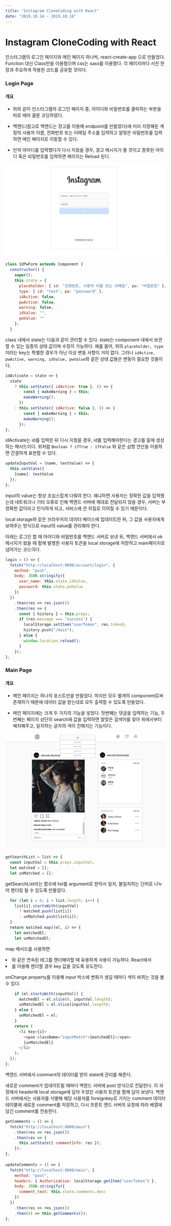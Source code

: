 ```yaml
---
title: "Instagram CloneCoding with React"
date: "2019.10.14 ~ 2019.10.16"
---
```


# Instagram CloneCoding with React

인스타그램의 로그인 페이지와 메인 페이지 하나씩, react-create-app 으로 만들었다. Function 대신 Class만을 이용했으며 css는 sass를 이용했다. 각 페이지마다 사진 한장과 주요하게 작용한 코드를 공유할 것이다.

### Login Page

#### 개요

- 위와 같이 인스타그램의 로그인 페이지 중, 아이디와 비밀번호를 클릭하는 부분을 따로 떼어 클론 코딩하였다.

- 백엔드(참고로 백엔드는 장고를 이용해 endpoint를 만들었다)에 미리 지정해둔 계정의 사용자 이름, 전화번호 또는 이메일 주소를 입력하고 알맞은 비밀번호를 입력하면 메인 페이지로 이동할 수 있다.

- 만약 아이디를 입력했다가 다시 지웠을 경우, 경고 메시지가 뜰 것이고 잘못된 아이디 혹은 비밀번호를 입력하면 페이지는 Reload 된다.

![](./Screenshots/login.png)

```js
class IdPwForm extends Component {
  constructor() {
    super();
    this.state = {
      placeholder: { id: "전화번호, 사용자 이름 또는 이메일", pw: "비밀번호" },
      type: { id: "text", pw: "password" },
      idActive: false,
      pwActive: false,
      warning: false,
      idValue: "",
      pwValue: ""
    };
  }
```

class 내에서 state는 다음과 같이 관리할 수 있다. state는 component 내에서 보관할 수 있는 일종의 상태 값이며 수정이 가능하다. 예를 들어, 위의 `placeholder, type` 이라는 key는 특별한 경우가 아닌 이상 변동 사항이 거의 없다. 그러나 `idActive, pwActive, warning, idValue, pwValue`와 같은 상태 값들은 변동이 필요한 것들이다.

```js
idActivate = state => {
  state
    ? this.setState({ idActive: true }, () => {
        const { makeWarning } = this;
        makeWarning();
      })
    : this.setState({ idActive: false }, () => {
        const { makeWarning } = this;
        makeWarning();
      });
};
```

idActivate는 id를 입력한 뒤 다시 지웠을 경우, id를 입력해야한다는 경고를 밑에 생성하는 메서드이다. 위처럼 `Boolean ? ifTrue : ifFalse` 와 같은 삼항 연산을 이용하면 간결하게 표현할 수 있다.

```js
updateInputVal = (name, textValue) => {
  this.setState({
    [name]: textValue
  });
};
```

input의 value는 항상 조심스럽게 다뤄야 한다. 왜냐하면 사용자는 정확한 값을 입력했는데 네트워크나 기타 오류로 인해 백엔드 서버에 제대로 전달되지 않을 경우, 서버는 부정확한 값이라고 인식하게 되고, 서비스에 큰 차질로 이어질 수 있기 때문이다.

local storage와 같은 브라우저의 데이터 베이스에 업데이트한 뒤, 그 값을 사용자에게 보여주는 방식으로 input의 value를 관리해야 한다.

아래는 로그인 할 때 아이디와 비밀번호를 백앤드 서버로 보낸 뒤, 백앤드 서버에서 ok 메시지가 왔을 때 함께 발행한 사용자 토큰을 local storage에 저장하고 main페이지로 넘어가는 코드이다.

```js
login = () => {
  fetch("http://localhost:8000/account/login", {
    method: "post",
    body: JSON.stringify({
      user_name: this.state.idValue,
      password: this.state.pwValue
    })
  })
    .then(res => res.json())
    .then(res => {
      const { history } = this.props;
      if (res.message === "success") {
        localStorage.setItem("userToken", res.token);
        history.push("/main");
      } else {
        window.location.reload();
      }
    });
};
```

### Main Page

#### 개요

- 메인 페이지는 하나의 포스트만을 만들었다. 하지만 모두 별개의 component로써 존재하기 때문에 데이터 값을 받는대로 모두 출력할 수 있도록 만들었다.

- 메인 페이지에는 크게 두 가지의 기능을 넣었다. 첫번째는 댓글을 입력하는 기능, 두번째는 페이지 상단의 search에 값을 입력하면 알맞은 검색어를 찾아 위에서부터 배치해주고, 일치하는 글자의 색이 진해지는 기능이다.

![](./Screenshots/mainpage.png)

```js
getSearchList = list => {
  const inputVal = this.props.inputVal;
  let matched = [];
  let unMatched = [];
```

getSearchList라는 함수에 list를 argument로 받아서 일치, 불일치하는 단어로 나누어 렌더링 될 수 있도록 만들었다.

```js
  for (let i = 0; i < list.length; i++) {
    list[i].startsWith(inputVal)
      ? matched.push(list[i])
      : unMatched.push(list[i]);
  }
  return matched.map((el, i) => {
    let matchedEl;
    let unMatchedEl;
```

map 메서드를 사용하면 <Li> 와 같은 연속된 테그를 렌더해야할 때 유용하게 사용이 가능하다. React에서 <li>를 이용해 렌더할 경우 key 값을 갖도록 유도한다.

onChange property를 이용해 input 박스에 변화가 생길 때마다 색이 바뀌는 것을 볼 수 있다.

```js
    if (el.startsWith(inputVal)) {
      matchedEl = el.slice(0, inputVal.length);
      unMatchedEl = el.slice(inputVal.length);
    } else {
      unMatchedEl = el;
    }
    return (
      <li key={i}>
        <span className="inputMatch">{matchedEl}</span>
        {unMatchedEl}
      </li>
    );
  });
};
```

백앤드 서버에서 comment의 데이터를 받아 state에 관리를 해준다.

새로운 comment가 업데이트될 때마다 백앤드 서버에 post 방식으로 전달한다. 이 과정에서 header에 local storage에 담아 두었던 사용자 토큰을 함께 담아 보낸다. 백앤드 서버에서는 사용자를 식별해 해당 사용자를 foreignkey로 가지는 comment 데이터 테이블에 새로운 comment를 저장하고, 다시 프론트 앤드 서버의 요청에 따라 배열에 담긴 comment를 전송한다.

```js
getComments = () => {
  fetch("http://localhost:8000/main")
    .then(res => res.json())
    .then(res => {
      this.setState({ commentInfo: res });
    });
};

updateComments = () => {
  fetch("http://localhost:8000/main", {
    method: "post",
    headers: { Authorization: localStorage.getItem("userToken") },
    body: JSON.stringify({
      comment_text: this.state.comments.desc
    })
  })
    .then(res => res.json())
    .then(() => this.getComments());
};
```
